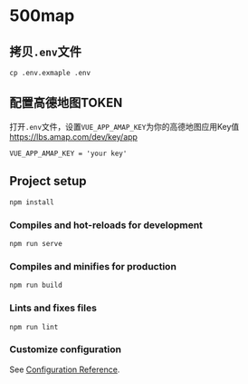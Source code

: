 # 500map

## 拷贝`.env`文件

```shell script
cp .env.exmaple .env
```

## 配置高德地图TOKEN

打开`.env`文件，设置`VUE_APP_AMAP_KEY`为你的高德地图应用Key值 https://lbs.amap.com/dev/key/app

```dotenv
VUE_APP_AMAP_KEY = 'your key'
```

## Project setup
```
npm install
```

### Compiles and hot-reloads for development
```
npm run serve
```

### Compiles and minifies for production
```
npm run build
```

### Lints and fixes files
```
npm run lint
```

### Customize configuration
See [Configuration Reference](https://cli.vuejs.org/config/).
